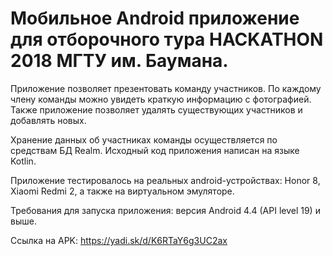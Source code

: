 # Мобильное Android приложение для отборочного тура HACKATHON 2018 МГТУ им. Баумана.

Приложение позволяет презентовать команду участников. По каждому члену команды можно увидеть краткую информацию с фотографией. Также приложение позволяет удалять существующих участников и добавлять новых. 

Хранение данных об участниках команды осуществляется по средствам БД Realm. Исходный код приложения написан на языке Kotlin.

Приложение тестировалось на реальных android-устройствах: Honor 8, Xiaomi Redmi 2, а также на виртуальном эмуляторе.

Требования для запуска приложения: версия Android 4.4 (API level 19) и выше.

Ссылка на APK: https://yadi.sk/d/K6RTaY6g3UC2ax

